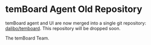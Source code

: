 # temBoard Agent Old Repository

temBoard agent and UI are now merged into a single git repository:
[dalibo/temboard](https://github.com/dalibo/temboard). This repository will be
dropped soon.

The temBoard Team.
